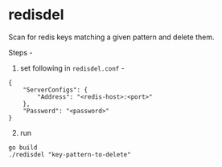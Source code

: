 # redisdel

Scan for redis keys matching a given pattern and delete them.

Steps - 
1. set following in `redisdel.conf` - 
```
{
    "ServerConfigs": {
        "Address": "<redis-host>:<port>"
    },
    "Password": "<password>"
}
```

2. run
```
go build
./redisdel "key-pattern-to-delete"
```
